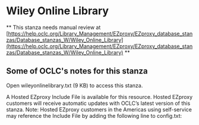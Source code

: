 # Wiley Online Library
** This stanza needs manual review at [https://help.oclc.org/Library_Management/EZproxy/EZproxy_database_stanzas/Database_stanzas_W/Wiley_Online_Library](https://help.oclc.org/Library_Management/EZproxy/EZproxy_database_stanzas/Database_stanzas_W/Wiley_Online_Library) **

## Some of OCLC's notes for this stanza

Open wileyonlinelibrary.txt (9 KB) to access this stanza.

A Hosted EZproxy Include File is available for this resource. Hosted EZproxy customers will receive automatic updates with OCLC&rsquo;s latest version of this stanza. Note: Hosted EZproxy customers in the Americas using self-service may reference the Include File by adding the following line to config.txt:

&nbsp;
